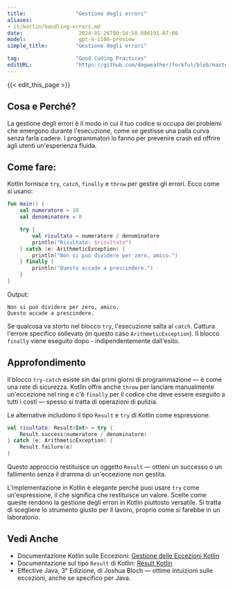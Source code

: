 ```yaml
---
title:                "Gestione degli errori"
aliases:
- it/kotlin/handling-errors.md
date:                  2024-01-26T00:54:58.086191-07:00
model:                 gpt-4-1106-preview
simple_title:         "Gestione degli errori"

tag:                  "Good Coding Practices"
editURL:              "https://github.com/dogweather/forkful/blob/master/content/it/kotlin/handling-errors.md"
---
```


{{< edit_this_page >}}

## Cosa e Perché?
La gestione degli errori è il modo in cui il tuo codice si occupa dei problemi che emergono durante l'esecuzione, come se gestisse una palla curva senza farla cadere. I programmatori lo fanno per prevenire crash ed offrire agli utenti un'esperienza fluida.

## Come fare:
Kotlin fornisce `try`, `catch`, `finally` e `throw` per gestire gli errori. Ecco come si usano:

```Kotlin
fun main() {
    val numeratore = 10
    val denominatore = 0

    try {
        val risultato = numeratore / denominatore
        println("Risultato: $risultato")
    } catch (e: ArithmeticException) {
        println("Non si può dividere per zero, amico.")
    } finally {
        println("Questo accade a prescindere.")
    }
}
```

Output:
```
Non si può dividere per zero, amico.
Questo accade a prescindere.
```

Se qualcosa va storto nel blocco `try`, l'esecuzione salta al `catch`. Cattura l'errore specifico sollevato (in questo caso `ArithmeticException`). Il blocco `finally` viene eseguito dopo - indipendentemente dall'esito.

## Approfondimento
Il blocco `try-catch` esiste sin dai primi giorni di programmazione — è come una rete di sicurezza. Kotlin offre anche `throw` per lanciare manualmente un'eccezione nel ring e c'è `finally` per il codice che deve essere eseguito a tutti i costi — spesso si tratta di operazioni di pulizia.

Le alternative includono il tipo `Result` e `try` di Kotlin come espressione.

```Kotlin
val risultato: Result<Int> = try {
    Result.success(numeratore / denominatore)
} catch (e: ArithmeticException) {
    Result.failure(e)
}
```
Questo approccio restituisce un oggetto `Result` — ottieni un successo o un fallimento senza il dramma di un'eccezione non gestita.

L'implementazione in Kotlin è elegante perché puoi usare `try` come un'espressione, il che significa che restituisce un valore. Scelte come queste rendono la gestione degli errori in Kotlin piuttosto versatile. Si tratta di scegliere lo strumento giusto per il lavoro, proprio come si farebbe in un laboratorio.

## Vedi Anche
- Documentazione Kotlin sulle Eccezioni: [Gestione delle Eccezioni Kotlin](https://kotlinlang.org/docs/exception-handling.html)
- Documentazione sul tipo `Result` di Kotlin: [Result Kotlin](https://kotlinlang.org/api/latest/jvm/stdlib/kotlin/-result/)
- Effective Java, 3° Edizione, di Joshua Bloch — ottime intuizioni sulle eccezioni, anche se specifico per Java.
